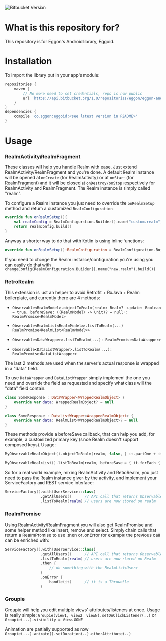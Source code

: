 ![Bitbucket Version](https://img.shields.io/badge/Version-1.5.0-brightgreen.svg)

# What is this repository for?

This repository is for Eggon's Android library, Eggoid. 

# Installation

To import the library put in your app's module: 
```gradle
repositories { 
    maven { 
        // No more need to set credentials, repo is now public
        url 'https://api.bitbucket.org/1.0/repositories/eggon/eggon-android-library/raw/master/maven-repo' 
    } 
} 
dependencies { 
    compile 'co.eggon:eggoid:<see latest version in README>'
}
```

# Usage
### RealmActivity/RealmFragment

These classes will help you handle Realm with ease. Just extend RealmActivity/RealmFragment and you're done.
A default Realm instance will be opened at `onCreate` (for RealmActivity) or at `onStart` (for RealmFragment) and it will be closed at `onDestroy/onStop` respectively for RealmActivity and RealmFragment.
The Realm instance is simply called "realm".

To configure a Realm instance you just need to override the `onRealmSetup` method and return a customized `RealmConfiguration`

```kotlin
override fun onRealmSetup(){
    val realmConfig = RealmConfiguration.Builder().name("custom.realm")
    return realmConfig.build()
}
```

Anyway a shorter way to do that with Kotlin is using inline functions:
```kotlin
override fun onRealmSetup():RealmConfiguration = RealmConfiguration.Builder().name("custom.realm").build()
```

If you need to change the Realm instance/configuration you're using you can easily do that with  `changeConfig(RealmConfiguration.Builder().name("new.realm").build())`

### RetroRealm

This extension is just an helper to avoid Retrofit + RxJava + Realm boilerplate, and currently there are 4 methods:

* `Observable<RealmModel>.objectToRealm(realm: Realm?, update: Boolean = true, beforeSave: ((RealmModel) -> Unit)? = null): RealmPromise<RealmModel>`

* `Observable<RealmList<RealmModel>>.listToRealm(...): RealmPromise<RealmList<RealmModel>>`

* `Observable<DataWrapper>.listToRealm(...): RealmPromise<DataWrapper>`

* `Observable<DataListWrapper>.listToRealm(...): RealmPromise<DataListWrapper>`

The last 2 methods are used when the server's actual response is wrapped in a "data" field.

To use `DataWrapper` and `DataListWrapper` simply implement the one you need and override the field as requested and specify what class will the "data" field contain.
```kotlin
class SomeResponse : DataWrapper<WrappedRealmObject> {
    override var data: WrappedRealmObject? = null
}
```
```kotlin
class SomeResponse : DataListWrapper<WrappedRealmObject> {
    override var data: RealmList<WrappedRealmObject>? = null
}
```

These methods provide a beforeSave callback, that can help you add, for example, a customized primary key (since Realm doesn't support composed keys).
Usage:
```kotlin
MyObservableRealmObject().objectToRealm(realm, false, { it.partOne + it.partTwo });

MyObservableRealmList().listToRealm(realm, beforeSave = { it.forEach { it.partOne + it.partTwo } });
```

So for a real world example, mixing RealmActivity and RetroRealm, you just need to pass the Realm instance given by the activity, and implement your ServiceFactory and REST service interface:

```kotlin
ServiceFactory().with(UserService::class)
                .getAllUsers()      // API call that returns Observable<RealmList<User>>
                .listToRealm(realm) // users are now stored on realm
```

### RealmPromise
Using RealmActivity/RealmFragment you will also get RealmPromise and some helper method like insert, remove and select. Simply chain calls that return a RealmPromise to use .then or .onError for example the previous call can be enriched with:

```kotlin
ServiceFactory().with(UserService::class)
                .getAllUsers()      // API call that returns Observable<RealmList<User>>
                .listToRealm(realm) // users are now stored on Realm
                .then {
                    // do something with the RealmList<User>
                }
                .onError {
                    handle(it)      // it is a Throwable
                }
```

### Groupie

Groupie will help you edit multiple views' attributes/listeners at once.
Usage is really simple:
`Groupie(view1, view2, viewN).setOnClickListener(..)`
or
`Groupie(...).visibility = View.GONE`

Animation are partially supported as now
`Groupie(...).animate().setDuration(..).otherAttribute(..)`
